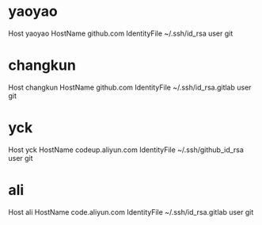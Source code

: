 # yaoyao
Host yaoyao
HostName github.com
IdentityFile ~/.ssh/id_rsa
user git

# changkun
Host changkun
HostName github.com
IdentityFile ~/.ssh/id_rsa.gitlab
user git

# yck
Host yck
HostName codeup.aliyun.com
IdentityFile ~/.ssh/github_id_rsa
user git

# ali
Host ali
HostName code.aliyun.com
IdentityFile ~/.ssh/id_rsa.gitlab
user git
